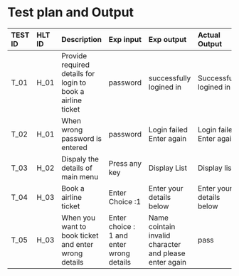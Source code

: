 # Test plan and Output

|  TEST ID  |  HLT ID |                        Description                              |  Exp input          |    Exp output       |     Actual Output   |  Pass/Fail  | 
| :---------| :------ | :---------------------------------------------------------------| :--------------     |:----------------    | :-------------------| :-----------|
|  T_01     |  H_01   |  Provide required details for login to book a airline ticket    |      password       |successfully logined in |Successfully logined in| Pass   |
|  T_02     |  H_01   |  When wrong password is entered                                 |      password       |Login failed Enter again| Login failed Enter again| Pass|
|  T_03     |  H_02   |   Dispaly the details of main menu                              |  Press any key      | Display List     | Display list| Pass|
|  T_04     |  H_03   |   Book a airline ticket                                         |  Enter Choice :1    | Enter your details below| Enter your details below| Pass |
   T_05     |  H_03   |   When you want to book ticket and enter wrong details          |  Enter choice : 1 and enter wrong details |  Name cointain invalid character and please enter again | pass|
